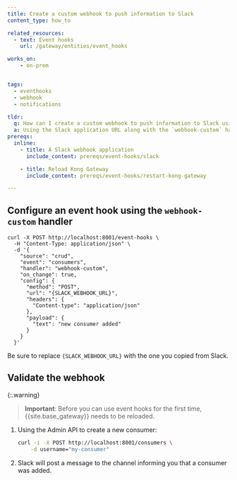 ```yaml
---
title: Create a custom webhook to push information to Slack
content_type: how_to

related_resources:
  - text: Event hooks
    url: /gateway/entities/event_hooks

works_on:
    - on-prem


tags:
  - eventhooks
  - webhook
  - notifications

tldr:
  q: How can I create a custom webhook to push information to Slack using event hooks.
  a: Using the Slack application URL along with the `webhook-custom` handler to create an event hook that `POSTS` to your Slack application.
prereqs:
  inline:
    - title: A Slack webhook application
      include_content: prereqs/event-hooks/slack

    - title: Reload Kong Gateway
      include_content: prereqs/event-hooks/restart-kong-gateway

---
```



## Configure an event hook using the  `webhook-custom` handler

    curl -X POST http://localhost:8001/event-hooks \
      -H "Content-Type: application/json" \
      -d '{
        "source": "crud",
        "event": "consumers",
        "handler": "webhook-custom",
        "on_change": true,
        "config": {
          "method": "POST",
          "url": "{SLACK_WEBHOOK_URL}",
          "headers": {
            "Content-type": "application/json"
          },
          "payload": {
            "text": "new consumer added"
          }
        }
      }'


Be sure to replace `{SLACK_WEBHOOK_URL}` with the one you copied from Slack. 



## Validate the webhook

{:.warning}
> **Important**:  Before you can use event hooks for the first time, {{site.base_gateway}} needs to be reloaded.


1. Using the Admin API to create a new consumer: 

    ```sh
    curl -i -X POST http://localhost:8001/consumers \
        -d username="my-consumer"
    ```


2. Slack will post a message to the channel informing you that a consumer was added. 
